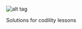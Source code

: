 ![alt tag](ttps://api.travis-ci.org/wkoszycki/codility-lessons.svg?branch=master)

Solutions for codility lessons
